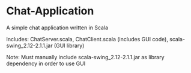 # Chat-Application
A simple chat application written in Scala

Includes: ChatServer.scala,
          ChatClient.scala (includes GUI code),
          scala-swing_2.12-2.1.1.jar (GUI library)

Note: Must manually include scala-swing_2.12-2.1.1.jar as library dependency in order to use GUI
